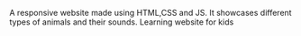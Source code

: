 A responsive website made using HTML,CSS and JS.
It showcases different types of animals and their sounds.
Learning website for kids 
